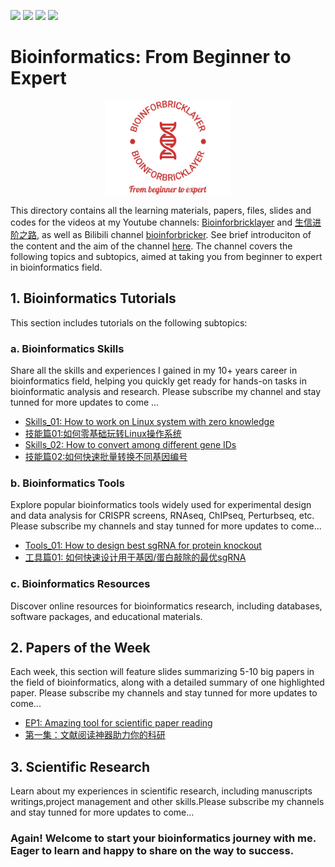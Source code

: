 ![](https://img.shields.io/badge/Bioinformatics-Skills/Tools/Resources/Papers-yellow.svg)
[![](https://img.shields.io/badge/youtube-bioinforbricklayer-red.svg)](https://www.youtube.com/channel/UC9GCtpQdyJW2_Es8psxHGMw)
[![](https://img.shields.io/badge/油管-生信进阶之路-green.svg)](https://www.youtube.com/channel/UCrOINtaeDHkSz34DANQej5g)
[![](https://img.shields.io/badge/Bilibili-bioinforbricker-blue.svg)](https://space.bilibili.com/1605459521?spm_id_from=333.788.0.0)

# Bioinformatics: From Beginner to Expert 
<div align="center"><img src="LogoFigures/bioinforbricklayer_logo_transparent.png"  height="150" width="200"></div>

This directory contains all the learning materials, papers, files, slides and codes for the videos at my Youtube channels: [Bioinforbricklayer](https://www.youtube.com/channel/UC9GCtpQdyJW2_Es8psxHGMw) and [生信进阶之路](https://www.youtube.com/channel/UCrOINtaeDHkSz34DANQej5g), as well as Bilibili channel [bioinforbricker](https://space.bilibili.com/1605459521?spm_id_from=333.788.0.0). See brief introduciton of the content and the aim of the channel [here](https://www.youtube.com/watch?v=7ON50rHM82U&t=2s). The channel covers the following topics and subtopics, aimed at taking you from beginner to expert in bioinformatics field. 

## 1. Bioinformatics Tutorials

This section includes tutorials on the following subtopics:

### a. Bioinformatics Skills

Share all the skills and experiences I gained in my 10+ years career in bioinformatics field, helping you quickly get ready for hands-on tasks in bioinformatic analysis and research. Please subscribe my channel and stay tunned for more updates to come ...

- [Skills_01: How to work on Linux system with zero knowledge](https://www.youtube.com/watch?v=ACPOOBUpUB8&t=45s)
- [技能篇01:如何零基础玩转Linux操作系统](https://www.youtube.com/watch?v=iWjDQ0cIgkU&t=24s)
- [Skills_02: How to convert among different gene IDs](https://www.youtube.com/watch?v=Oy4Tu6Nn4vk&t=68s)
- [技能篇02:如何快速批量转换不同基因编号](https://www.youtube.com/watch?v=DDaNRC0rZ98)

### b. Bioinformatics Tools

Explore popular bioinformatics tools widely used for experimental design and data analysis for CRISPR screens, RNAseq, ChIPseq, Perturbseq, etc. Please subscribe my channels and stay tunned for more updates to come...

- [Tools_01: How to design best sgRNA for protein knockout](https://www.youtube.com/watch?v=i9LJ2pMBLio)
- [工具篇01: 如何快速设计用于基因/蛋白敲除的最优sgRNA](https://www.youtube.com/watch?v=5tXF8ytBDfI&t=4s)

### c. Bioinformatics Resources

Discover online resources for bioinformatics research, including databases, software packages, and educational materials.

## 2. Papers of the Week

Each week, this section will feature slides summarizing 5-10 big papers in the field of bioinformatics, along with a detailed summary of one highlighted paper. Please subscribe my channels and stay tunned for more updates to come...

- [EP1: Amazing tool for scientific paper reading](https://www.youtube.com/watch?v=8BUPjkTgFd4&t=228s)
- [第一集：文献阅读神器助力你的科研](https://www.youtube.com/watch?v=i8l8Np3qsJ4&t=7s)

## 3. Scientific Research

Learn about my experiences in scientific research, including manuscripts writings,project management and other skills.Please subscribe my channels and stay tunned for more updates to come...

### Again! Welcome to start your bioinformatics journey with me. Eager to learn and happy to share on the way to success.

